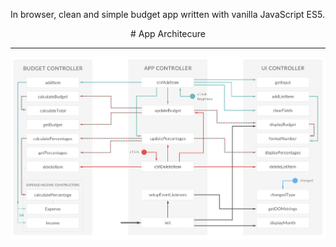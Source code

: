 In browser, clean and simple budget app written with vanilla JavaScript ES5.

<center># App Architecure</center>
<hr>
<img src="budgety-architecture.png" alt="App Architecture"/>